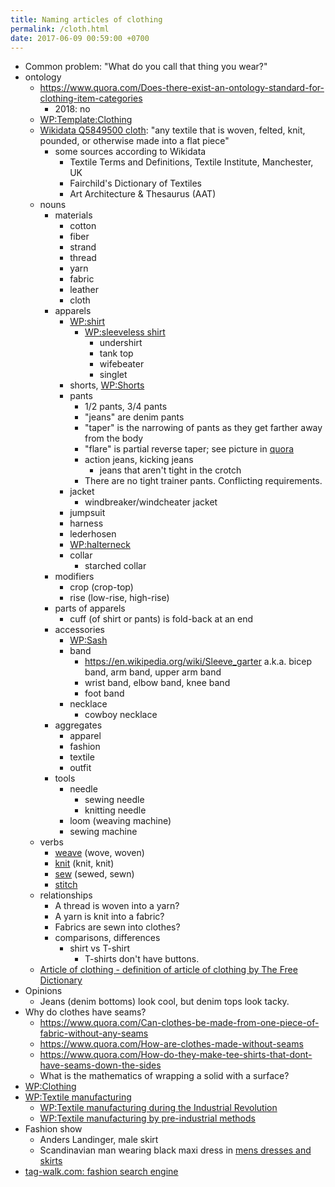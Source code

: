```yaml
---
title: Naming articles of clothing
permalink: /cloth.html
date: 2017-06-09 00:59:00 +0700
---
```


- Common problem: "What do you call that thing you wear?"
- ontology
    - https://www.quora.com/Does-there-exist-an-ontology-standard-for-clothing-item-categories
        - 2018: no
    - [WP:Template:Clothing](https://en.wikipedia.org/wiki/Template:Clothing)
    - [Wikidata Q5849500 cloth](https://www.wikidata.org/wiki/Q5849500):
        "any textile that is woven, felted, knit, pounded, or otherwise made into a flat piece"
        - some sources according to Wikidata
            - Textile Terms and Definitions, Textile Institute, Manchester, UK
            - Fairchild's Dictionary of Textiles
            - Art Architecture & Thesaurus (AAT)
    - nouns
        - materials
            - cotton
            - fiber
            - strand
            - thread
            - yarn
            - fabric
            - leather
            - cloth
        - apparels
            - [WP:shirt](https://en.wikipedia.org/wiki/Shirt)
                - [WP:sleeveless shirt](https://en.wikipedia.org/wiki/Sleeveless_shirt)
                    - undershirt
                    - tank top
                    - wifebeater
                    - singlet
            - shorts, [WP:Shorts](https://en.wikipedia.org/wiki/Shorts#Terminological_differences)
            - pants
                - 1/2 pants, 3/4 pants
                - "jeans" are denim pants
                - "taper" is the narrowing of pants as they get farther away from the body
                - "flare" is partial reverse taper; see picture in [quora](https://www.quora.com/What-is-the-difference-between-taper-fit-narrow-fit-slim-fit-regular-and-straight-fit)
                - action jeans, kicking jeans
                    - jeans that aren't tight in the crotch
                - There are no tight trainer pants. Conflicting requirements.
            - jacket
                - windbreaker/windcheater jacket
            - jumpsuit
            - harness
            - lederhosen
            - [WP:halterneck](https://en.wikipedia.org/wiki/Halterneck)
            - collar
                - starched collar
        - modifiers
            - crop (crop-top)
            - rise (low-rise, high-rise)
        - parts of apparels
            - cuff (of shirt or pants) is fold-back at an end
        - accessories
            - [WP:Sash](https://en.wikipedia.org/wiki/Sash)
            - band
                - https://en.wikipedia.org/wiki/Sleeve_garter a.k.a. bicep band, arm band, upper arm band
                - wrist band, elbow band, knee band
                - foot band
            - necklace
                - cowboy necklace
        - aggregates
            - apparel
            - fashion
            - textile
            - outfit
        - tools
            - needle
                - sewing needle
                - knitting needle
            - loom (weaving machine)
            - sewing machine
    - verbs
        - [weave](https://en.wiktionary.org/wiki/weave) (wove, woven)
        - [knit](https://en.wiktionary.org/wiki/knit) (knit, knit)
        - [sew](https://en.wiktionary.org/wiki/sew) (sewed, sewn)
        - [stitch](https://en.wiktionary.org/wiki/stitch)
    - relationships
        - A thread is woven into a yarn?
        - A yarn is knit into a fabric?
        - Fabrics are sewn into clothes?
        - comparisons, differences
            - shirt vs T-shirt
                - T-shirts don't have buttons.
    - [Article of clothing - definition of article of clothing by The Free Dictionary](https://www.thefreedictionary.com/article+of+clothing)
- Opinions
    - Jeans (denim bottoms) look cool, but denim tops look tacky.
- Why do clothes have seams?
    - https://www.quora.com/Can-clothes-be-made-from-one-piece-of-fabric-without-any-seams
    - https://www.quora.com/How-are-clothes-made-without-seams
    - https://www.quora.com/How-do-they-make-tee-shirts-that-dont-have-seams-down-the-sides
    - What is the mathematics of wrapping a solid with a surface?
- [WP:Clothing](https://en.wikipedia.org/wiki/Clothing)
- [WP:Textile manufacturing](https://en.wikipedia.org/wiki/Textile_manufacturing)
    - [WP:Textile manufacturing during the Industrial Revolution](https://en.wikipedia.org/wiki/Textile_manufacture_during_the_Industrial_Revolution)
    - [WP:Textile manufacturing by pre-industrial methods](https://en.wikipedia.org/wiki/Textile_manufacturing_by_pre-industrial_methods)
- Fashion show
    - Anders Landinger, male skirt
    - Scandinavian man wearing black maxi dress in [mens dresses and skirts](https://s-media-cache-ak0.pinimg.com/736x/81/01/81/8101816566ba697a0e484de4f2551673.jpg)
- [tag-walk.com: fashion search engine](http://www.tag-walk.com/)
